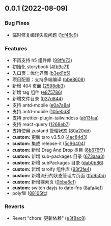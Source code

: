 ## 0.0.1 (2022-08-09)

### Bug Fixes

- 临时修复编译失败问题 ([1cf46e9](https://github.com/QingyunYang/taro-react-boilerplate/commit/1cf46e98b1bdbbd8cac6b76a8f115838a2fc54ef))

### Features

- 不再支持 h5 组件库 ([99ffe73](https://github.com/QingyunYang/taro-react-boilerplate/commit/99ffe73d4a7e553d4a1eaff081c852a0f9291a6b))
- 初始化 storybook ([4fb9c71](https://github.com/QingyunYang/taro-react-boilerplate/commit/4fb9c71c386ba067fedbacd7e0f667ba2322f045))
- 入口页：优化界面 ([b3ed1b5](https://github.com/QingyunYang/taro-react-boilerplate/commit/b3ed1b5d478b52918f7b3334d67fb9716bb3f707))
- 项目配置：支持多端编译 ([bbe8608](https://github.com/QingyunYang/taro-react-boilerplate/commit/bbe860825d9a60a7514da3091c0da499ce356b47))
- 新增 404 页面 ([2598db3](https://github.com/QingyunYang/taro-react-boilerplate/commit/2598db31d9d48ba8dbabe62c8724a3b37e329f37))
- 新增 tag 组件 ([e875786](https://github.com/QingyunYang/taro-react-boilerplate/commit/e875786d752e5768b3aa0faa52df05231d598024))
- 新增文件目录 ([037d844](https://github.com/QingyunYang/taro-react-boilerplate/commit/037d84473805187a45128e9686713b970b7c96e7))
- 支持 antd-mobile ([e0a7a8a](https://github.com/QingyunYang/taro-react-boilerplate/commit/e0a7a8a310e72f0cd6854e3d1a6e279e53328c57))
- 支持 antd-mobile ([105e0d8](https://github.com/QingyunYang/taro-react-boilerplate/commit/105e0d871ed2e30f94f7c02b22338e84efa8d356))
- 支持 prettier-plugin-tailwindcss ([ab13faa](https://github.com/QingyunYang/taro-react-boilerplate/commit/ab13faa97ac165901cd697e64d21bfdce6edd707))
- 支持 react-query ([1268eb7](https://github.com/QingyunYang/taro-react-boilerplate/commit/1268eb704d74190bbb57604d24602dce702fa327))
- 支持使用 zustand 管理状态 ([80a20dd](https://github.com/QingyunYang/taro-react-boilerplate/commit/80a20dd79df04d7493629530e5a6a5769373a7bf))
- **custom:** 更新 taro v3.5.0 ([4ac84d3](https://github.com/QingyunYang/taro-react-boilerplate/commit/4ac84d3663010c5dc4844db1f5ad17271e731bd8))
- **custom:** 集成 release-it ([5c96404](https://github.com/QingyunYang/taro-react-boilerplate/commit/5c964040836ca303fe01d97f2a9dd73bf3c38568))
- **custom:** 新增 Drag And Drop 类目 ([6b676f7](https://github.com/QingyunYang/taro-react-boilerplate/commit/6b676f75caf427f8b947612871e1e12d46e44cac))
- **custom:** 新增 sub-packages 目录 ([673aaa3](https://github.com/QingyunYang/taro-react-boilerplate/commit/673aaa3e1e7ce5abada1130fca334678254adb5a))
- **custom:** 新增 subPackages 目录 ([dab0b86](https://github.com/QingyunYang/taro-react-boilerplate/commit/dab0b869dc44a7e7621d5334b77d2d8171d6a37a))
- **custom:** 新增 taroify 组件库 ([93f3fe4](https://github.com/QingyunYang/taro-react-boilerplate/commit/93f3fe47a129efd8a64a9d0cd878ac05a175c4e2))
- **custom:** 新增流行的状态管理库页面 ([ffd950d](https://github.com/QingyunYang/taro-react-boilerplate/commit/ffd950d452e48d19fdb9180538ef31fed46aea77))
- **custom:** 新增探索页 ([0bba6cf](https://github.com/QingyunYang/taro-react-boilerplate/commit/0bba6cfb450d3606bb0413c7cebf6a111517052a))
- **custom:** switch dayjs to date-fns ([8afa4ef](https://github.com/QingyunYang/taro-react-boilerplate/commit/8afa4ef1a8d901ca7f20022a857817d9182579bd))
- polyfill ([88165fc](https://github.com/QingyunYang/taro-react-boilerplate/commit/88165fc14e905ea4eb6f72d2ad510f54fbd83174))

### Reverts

- Revert "chore: 更新依赖" ([e3f8ac8](https://github.com/QingyunYang/taro-react-boilerplate/commit/e3f8ac89aeb4cc1923e892b16907db5aa964570c))
